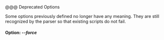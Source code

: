 @@@ Deprecated Options

Some options previously defined no longer have any meaning.
They are still recognized by the parser so that existing scripts do not fail.

#### Option: ***--force***<a name="option_force"></a>